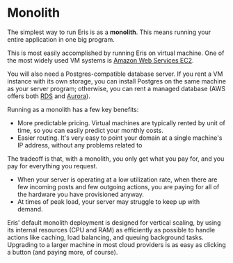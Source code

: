 # Monolith

The simplest way to run Eris is as a **monolith**. This means running your entire application in one big program.

This is most easily accomplished by running Eris on virtual machine. One of the most widely used VM systems is [Amazon Web Services EC2](https://aws.amazon.com/ec2/?nc2=h_ql_prod_cp_ec2).

You will also need a Postgres-compatible database server. If you rent a VM instance with its own storage, you can install Postgres on the same machine as your server program; otherwise, you can rent a managed database (AWS offers both [RDS](https://aws.amazon.com/rds/?nc2=h_ql_prod_db_rds) and [Aurora](https://aws.amazon.com/rds/aurora/?nc2=h_ql_prod_db_aa)).

Running as a monolith has a few key benefits:

* More predictable pricing. Virtual machines are typically rented by unit of time, so you can easily predict your monthly costs. 
* Easier routing. It's very easy to point your domain at a single machine's IP address, without any problems related to 

The tradeoff is that, with a monolith, you only get what you pay for, and you pay for everything you request.

* When your server is operating at a low utilization rate, when there are few incoming posts and few outgoing actions, you are paying for all of the hardware you have provisioned anyway.
* At times of peak load, your server may struggle to keep up with demand.

Eris' default monolith deployment is designed for vertical scaling, by using its internal resources (CPU and RAM) as efficiently as possible to handle actions like caching, load balancing, and queuing background tasks. Upgrading to a larger machine in most cloud providers is as easy as clicking a button (and paying more, of course). 